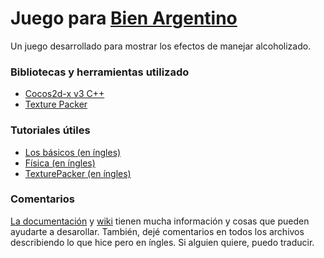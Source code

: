 # Juego para [Bien Argentino](http://www.bienargentino.org.ar/)

Un juego desarrollado para mostrar los efectos de manejar alcoholizado.

### Bibliotecas y herramientas utilizado
- [Cocos2d-x v3 C++](http://www.cocos2d-x.org/)
- [Texture Packer](https://www.codeandweb.com/texturepacker)

### Tutoriales útiles
- [Los básicos (en íngles)](https://www.youtube.com/watch?v=qXqgSNUf9Cc&list=PLRtjMdoYXLf4od_bOKN3WjAPr7snPXzoe)
- [Física (en íngles)](https://www.youtube.com/watch?v=C1sAi_YTZHk&list=PLRtjMdoYXLf4dOgNrnQCw1DyIFGUhnVtZ)
- [TexturePacker (en íngles)](https://www.codeandweb.com/texturepacker/tutorials/animations-and-spritesheets-in-cocos2d-x)

### Comentarios
[La documentación](http://www.cocos2d-x.org/docs/api-ref/cplusplus/v3x/) y [wiki](http://www.cocos2d-x.org/wiki) tienen mucha información y cosas que pueden ayudarte a desarollar. También, dejé comentarios en todos los archivos describiendo lo que hice pero en íngles. Si alguien quiere, puedo traducir.

